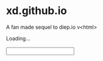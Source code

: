 # xd.github.io
A fan made sequel to diep.io
 v\<html>
<head>
<base href="//static.diep.io/">
<link rel="icon" type="image/png" href="/favicon-32x32.png" sizes="32x32">
<link rel="icon" type="image/png" href="/favicon-96x96.png" sizes="96x96">
<link rel="icon" type="image/png" href="/favicon-16x16.png" sizes="16x16">
<link rel="mask-icon" href="/safari-pinned-tab.svg" color="#5bbad5">
<title>diep.io</title>
<meta name="description" content="Survive and shoot at others while trying to keep your own tank alive!">
<style>

body {
	background-color: #000000;
}

html, body, #canvas {
	border: 0;
	margin: 0;
	padding: 0;
	overflow: hidden;
}

#loading {
	color: #FFFFFF;
	position: absolute;
	top: 50%;
	left: 50%;
	transform: translate(-50%, -50%);
	font-size: 48pt;
	font-family: sans-serif;
	font-weight: bold;
	cursor: default;
}

#canvas {
	position: absolute;
	top: 0;
	left: 0;
	right: 0;
	bottom: 0;
	width: 100%;
	height: 100%;
	cursor: default;
}

#textInputContainer {
	display: none;
	position: absolute;
}

#textInput {
	background-color: transparent;
	font-family: 'Ubuntu';
	padding: 0;
	border: 0;
	outline: none;
}

#a {
	position: absolute;
    bottom: 0px;
    left: 50%;
    pointer-events: none;
}

.aa {
	background-color: transparent;
	
	margin: 24px auto;
	border-radius: 5px;
	overflow: hidden;
}

.aa-tall {
	width: 300px;
	height: 250px;
}

.aa-wide {
	width: 728px;
	height: 90px;
}

</style>
</head>
<body>
<script async src="https://js-sec.indexww.com/ht/htw-mc-diep.js"></script>
<script async src="https://pagead2.googlesyndication.com/pagead/js/adsbygoogle.js"></script>
<script src="https://c.n.m28.io/sdk.js"></script>
<script type='text/javascript'>
	var googletag = googletag || {};
	googletag.cmd = googletag.cmd || [];
	(function() {
		var gads = document.createElement('script');
		gads.async = true;
		gads.type = 'text/javascript';
		gads.src = 'https://www.googletagservices.com/tag/js/gpt.js';
		var node = document.getElementsByTagName('script')[0];
		node.parentNode.insertBefore(gads, node);
	})();
</script>
<link href='https://fonts.googleapis.com/css?family=Ubuntu:700' rel='stylesheet' type='text/css'>
<span id="loading">Loading...</span>
<canvas id="canvas" width="800" height="800"></canvas>
<div id="a">
<div style="position: relative; left: -50%; pointer-events: auto;">
<div id="a1" class="aa"><div id="ac1"></div></div>
<div id="a2" class="aa" style="display:none"><div id="ac2"></div></div>
<div id="a3" class="aa" style="display:none"><div id="ac3"></div></div>
</div>
</div>
<div id="empty-container"></div>
<div style="position: absolute; width: 640px; height: 360px; top: 50%; left: 50%; margin-left: -320px; margin-top: -180px; display: none;">
<div id="player" style="width: 100%; height: 100%;"></div>
</div>
<script>
	var initialAds = [];
	var mainAds = [];
	var statsAds = [];
	
	googletag.cmd.push(function() {
		var aa = document.querySelectorAll(".aa");
		
		if(window.innerHeight < 710){
			for(var i = 0; i < aa.length; ++i) aa[i].classList.add("aa-wide");
			
			initialAds.push(googletag.defineSlot('/116850162/Diep.io_728x90_initial', [728, 90], 'ac1').addService(googletag.pubads()));
			mainAds.push(googletag.defineSlot('/116850162/Diep.io_728x90_main', [728, 90], 'ac2').addService(googletag.pubads()));
			statsAds.push(googletag.defineSlot('/116850162/Diep.io_728x90_stats', [728, 90], 'ac3').addService(googletag.pubads()));
		}else{
			for(var i = 0; i < aa.length; ++i) aa[i].classList.add("aa-tall");
			
			initialAds.push(googletag.defineSlot('/116850162/Diep.io_300x250_initial', [300, 250], 'ac1').addService(googletag.pubads()));
			mainAds.push(googletag.defineSlot('/116850162/Diep.io_300x250_main', [300, 250], 'ac2').addService(googletag.pubads()));
			statsAds.push(googletag.defineSlot('/116850162/Diep.io_300x250_stats', [300, 250], 'ac3').addService(googletag.pubads()));
		}
		
		
		googletag.pubads().enableSingleRequest();
		googletag.pubads().disableInitialLoad();
		googletag.enableServices();
		
		googletag.display('ac1');
		googletag.display('ac2');
		googletag.display('ac3');
		googletag.pubads().refresh(initialAds);
		
		window["ads2"] = true;
	});
</script>
<div style="font-family:'Ubuntu'">&nbsp;</div>
<div id="textInputContainer"><input id="textInput" /></div>
<script>
(function(i,s,o,g,r,a,m){i['GoogleAnalyticsObject']=r;i[r]=i[r]||function(){
(i[r].q=i[r].q||[]).push(arguments)},i[r].l=1*new Date();a=s.createElement(o),
m=s.getElementsByTagName(o)[0];a.async=1;a.src=g;m.parentNode.insertBefore(a,m)
})(window,document,'script','https://www.google-analytics.com/analytics.js','ga');

ga('create', 'UA-76454247-1', 'auto');
ga('send', 'pageview');
</script>
<script src="a.js?a&amp;ad_box_"></script>
<script src="c.js?2"></script>
<script>
(function(window, document){
	var url = "build_72af6e424ed7886c9236f57b8c20cb670e408a26" + (window.WebAssembly && window.localStorage["no_wasm"] !== "true" ? '.wasm.js' : '.js');
	var gameScript = document.createElement('script');
	gameScript.async = true;
	gameScript.type = 'text/javascript';
	gameScript.src = url;
	gameScript.onerror = function(){ window.location.reload(true); };
	var node = document.getElementsByTagName('script')[0];
	node.parentNode.insertBefore(gameScript, node);
})(window, document);
</script>
</body>
</html>

